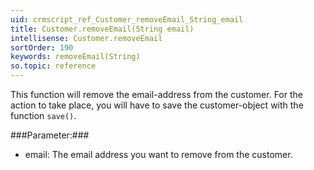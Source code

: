 ```yaml
---
uid: crmscript_ref_Customer_removeEmail_String_email
title: Customer.removeEmail(String email)
intellisense: Customer.removeEmail
sortOrder: 190
keywords: removeEmail(String)
so.topic: reference
---
```



This function will remove the email-address from the customer. For the action to take place, you will have to save the customer-object with the function `save()`.




###Parameter:###


 - email: The email address you want to remove from the customer.


